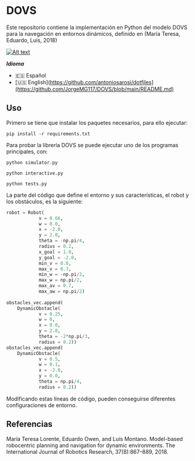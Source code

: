# DOVS

Este repositorio contiene la implementación en Python del modelo DOVS para la navegación en entornos dinámicos, definido en (María Teresa, Eduardo, Luis, 2018)


[![Alt text](https://img.youtube.com/vi/m3_k_ppJ7_Y/0.jpg)](https://www.youtube.com/watch?v=m3_k_ppJ7_Y)



***Idioma***
- 🇪🇸 Español
- [🇺🇸 English](https://github.com/antoniosarosi/dotfiles](https://github.com/JorgeMG117/DOVS/blob/main/README.md)


## Uso

Primero se tiene que instalar los paquetes necesarios, para ello ejecutar:

```
pip install -r requirements.txt
```

Para probar la librería DOVS se puede ejecutar uno de los programas principales, con:

```
python simulator.py
```

```
python interactive.py
```

```
python tests.py
```

La parte del código que define el entorno y sus características, el robot y los obstáculos, es la siguiente:

```python
robot = Robot(
            v = 0.66,
            w = 0.0,
            x = -2.0, 
            y = 2.0, 
            theta = -np.pi/4, 
            radius = 0.2, 
            x_goal = 1.0, 
            y_goal = -2.0, 
            min_v = 0.0, 
            max_v = 0.7, 
            min_w = -np.pi/2, 
            max_w = np.pi/2, 
            max_av = 0.7, 
            max_aw = np.pi/2)
 
obstacles_vec.append(
    DynamicObstacle(
            v = 0.25, 
            w = 0, 
            x = 0.0, 
            y = 2.0, 
            theta = -2*np.pi/3, 
            radius = 0.2))
obstacles_vec.append(
    DynamicObstacle(
            v = 0.5, 
            w = 0.1, 
            x = -2.0, 
            y = 0.0, 
            theta = np.pi/4, 
            radius = 0.2))
```

Modificando estas líneas de código, pueden conseguirse diferentes configuraciones de entorno.


## Referencias

María Teresa Lorente, Eduardo Owen, and Luis Montano. Model-based robocentric planning and navigation for dynamic environments. The International Journal of Robotics Research, 37(8):867–889, 2018.
